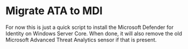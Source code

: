 # Migrate ATA to MDI

For now this is just a quick script to install the Microsoft Defender for Identity on Windows Server Core. When done, it will also remove the old Microsoft Advanced Threat Analytics sensor if that is present.
